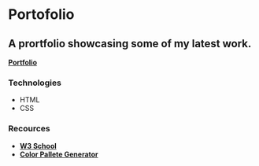 # Portofolio
## A prortfolio showcasing some of my latest work.

[**Portfolio**]("sebzg.github.io/szg-portfolio/")

### Technologies
- HTML
- CSS

### Recources
- [**W3 School**]("https://www.w3schools.com/")
- [**Color Pallete Generator**]("https://coolors.co/")